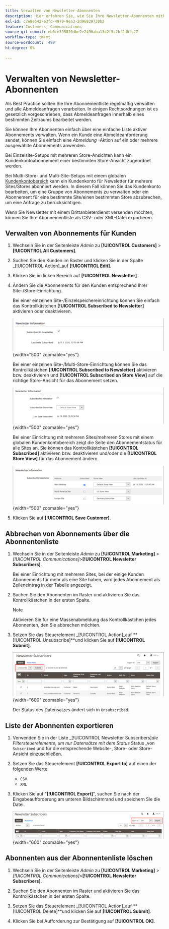 ```yaml
---
title: Verwalten von Newsletter-Abonnenten
description: Hier erfahren Sie, wie Sie Ihre Newsletter-Abonnenten mithilfe einer einfachen Liste aktiver Abonnements verwalten.
exl-id: c7e8e642-e3fd-4979-9ea3-2d96839730b2
feature: Customers, Communications
source-git-commit: eb0fe395020dbe2e2496aba13d2f5c2bf2d0fc27
workflow-type: tm+mt
source-wordcount: '499'
ht-degree: 0%

---
```


# Verwalten von Newsletter-Abonnenten

Als Best Practice sollten Sie Ihre Abonnementliste regelmäßig verwalten und alle Abmeldeanfragen verarbeiten. In einigen Rechtsordnungen ist es gesetzlich vorgeschrieben, dass Abmeldeanfragen innerhalb eines bestimmten Zeitraums bearbeitet werden.

Sie können Ihre Abonnenten einfach über eine einfache Liste aktiver Abonnements verwalten. Wenn ein Kunde eine Abmeldeanforderung sendet, können Sie einfach eine _Abmeldung_ -Aktion auf ein oder mehrere ausgewählte Abonnements anwenden.

Bei Einzelsite-Setups mit mehreren Store-Ansichten kann ein Kundenkontoabonnement einer bestimmten Store-Ansicht zugeordnet werden.

Bei Multi-Store- und Multi-Site-Setups mit einem globalen [Kundenkontobereich](../customers/customer-account-scope.md) kann ein Kundenkonto für Newsletter für mehrere Sites/Stores abonniert werden. In diesem Fall können Sie das Kundenkonto bearbeiten, um eine Gruppe von Abonnements zu verwalten oder ein Abonnement für eine bestimmte Site/einen bestimmten Store abzubrechen, um eine Anfrage zu berücksichtigen.

Wenn Sie Newsletter mit einem Drittanbieterdienst versenden möchten, können Sie Ihre Abonnementliste als CSV- oder XML-Datei exportieren.

## Verwalten von Abonnements für Kunden

1. Wechseln Sie in der Seitenleiste _Admin_ zu **[!UICONTROL Customers]** > **[!UICONTROL All Customers]**.

1. Suchen Sie den Kunden im Raster und klicken Sie in der Spalte _[!UICONTROL Action]_auf **[!UICONTROL Edit]**.

1. Klicken Sie im linken Bereich auf **[!UICONTROL Newsletter]** .

1. Ändern Sie die Abonnements für den Kunden entsprechend Ihrer Site-/Store-Einrichtung.

   Bei einer einzelnen Site-/Einzelspeichereinrichtung können Sie einfach das Kontrollkästchen **[!UICONTROL Subscribed to Newsletter]** aktivieren oder deaktivieren.

   ![Kontrollkästchen für die Anmeldung eines Einzelspeicherkunden-Newsletters](./assets/newsletter-customer-single-store.png){width="500" zoomable="yes"}

   Bei einer einzelnen Site-/Multi-Store-Einrichtung können Sie das Kontrollkästchen **[!UICONTROL Subscribed to Newsletter]** aktivieren bzw. deaktivieren und **[!UICONTROL Subscribed on Store View]** auf die richtige Store-Ansicht für das Abonnement setzen.

   ![Kontrollkästchen für die Abonnementaktivität für Newsletter mehrerer Stores und Auswahl der Store-Ansicht](./assets/newsletter-customer-multi-store.png){width="500" zoomable="yes"}

   Bei einer Einrichtung mit mehreren Sites/mehreren Stores mit einem globalen Kundenkontobereich zeigt die Seite den Abonnementstatus für alle Sites an. Sie können das Kontrollkästchen **[!UICONTROL Subscribed]** aktivieren bzw. deaktivieren und/oder die **[!UICONTROL Store View]** für das Abonnement ändern.

   ![Abonnement-Checkboxes für mehrseitige Newsletter-Kunden und Store-Ansichtsauswahl](./assets/newsletter-customer-multi-site.png){width="500" zoomable="yes"}

1. Klicken Sie auf **[!UICONTROL Save Customer]**.

## Abbrechen von Abonnements über die Abonnentenliste

1. Wechseln Sie in der Seitenleiste _Admin_ zu **[!UICONTROL Marketing]** > _[!UICONTROL Communications]_>**[!UICONTROL Newsletter Subscribers]**.

   Bei einer Einrichtung mit mehreren Sites, bei der einige Kunden Abonnements für mehr als eine Site haben, wird jedes Abonnement als Zeileneintrag in der Tabelle angezeigt.

1. Suchen Sie den Abonnenten im Raster und aktivieren Sie das Kontrollkästchen in der ersten Spalte.

   >[!NOTE]
   >
   >Aktivieren Sie für eine Massenabmeldung das Kontrollkästchen jedes Abonnenten, den Sie abbrechen möchten.

1. Setzen Sie das Steuerelement _[!UICONTROL Action]_auf **[!UICONTROL Unsubscribe]**und klicken Sie auf **[!UICONTROL Submit]**.

   ![Newsletter abmelden](./assets/newsletter-unsubscribe.png){width="600" zoomable="yes"}

   Der Status des Datensatzes ändert sich in `Unsubscribed`.

## Liste der Abonnenten exportieren

1. Verwenden Sie in der Liste _[!UICONTROL Newsletter Subscribers]_die Filtersteuerelemente, um nur Datensätze mit dem Status_ Status _von `Subscribed` und für die entsprechende Website-, Store- oder Store-Ansicht einzuschließen.

1. Setzen Sie das Steuerelement **[!UICONTROL Export to]** auf einen der folgenden Werte:

   - `CSV`
   - `XML`

1. Klicken Sie auf &quot;**[!UICONTROL Export]**&quot;, suchen Sie nach der Eingabeaufforderung am unteren Bildschirmrand und speichern Sie die Datei.

   ![Newsletter-Abonnenten exportieren](./assets/newsletter-subscribers-export.png){width="600" zoomable="yes"}

## Abonnenten aus der Abonnentenliste löschen

1. Wechseln Sie in der Seitenleiste _Admin_ zu **[!UICONTROL Marketing]** > _[!UICONTROL Communications]_>**[!UICONTROL Newsletter Subscribers]**.

1. Suchen Sie den Abonnenten im Raster und aktivieren Sie das Kontrollkästchen in der ersten Spalte.

1. Setzen Sie das Steuerelement _[!UICONTROL Action]_auf **[!UICONTROL Delete]**und klicken Sie auf **[!UICONTROL Submit]**.

1. Klicken Sie bei Aufforderung zur Bestätigung auf **[!UICONTROL OK]**.
